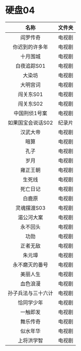 # 硬盘04
名称|文件夹
:--:|:--:
阎罗传奇|电视剧
你迟到的许多年|电视剧
十月围城|电视剧
白夜追踪S01|电视剧
大染坊|电视剧
大明宫词|电视剧
闯关东S01|电视剧
闯关东S02|电视剧
中国刑侦1号案|电视剧
如果国宝会说话S02|纪录片
汉武大帝|电视剧
暗算|电视剧
孔子|电视剧
岁月|电视剧
雍正王朝|电视剧
生死线|电视剧
死亡日记|电视剧
白鹿原|电视剧
灵魂摆渡S03|电视剧
湄公河大案|电视剧
永不回头|电视剧
功勋|电视剧
正者无敌|电视剧
朱元璋|电视剧
永不磨灭的番号|电视剧
美丽人生|电视剧
血色浪漫|电视剧
孙子兵法与三十六计|电视剧
恰同学少年|电视剧
一触即发|电视剧
舞乐传奇|电视剧
似水年华|电视剧
上将洪学智|电视剧